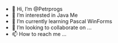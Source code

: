 - 👋 Hi, I’m @Petrprogs
- 👀 I’m interested in Java Me
- 🌱 I’m currently learning Pascal WinForms
- 💞️ I’m looking to collaborate on ...
- 📫 How to reach me ...

<!---
Petrprogs/Petrprogs is a ✨ special ✨ repository because its `README.md` (this file) appears on your GitHub profile.
You can click the Preview link to take a look at your changes.
--->
